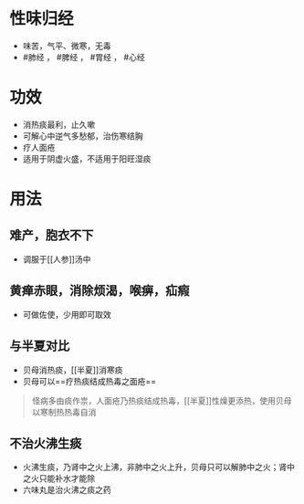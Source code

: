 # 性味归经
- 味苦，气平、微寒，无毒
- #肺经 ， #脾经 ， #胃经 ， #心经 
# 功效
- 消热痰最利，止久嗽
- 可解心中逆气多愁郁，治伤寒结胸
- 疗人面疮
- 适用于阴虚火盛，不适用于阳旺湿痰
# 用法
## 难产，胞衣不下
- 调服于[[人参]]汤中
## 黄瘅赤眼，消除烦渴，喉痹，疝瘕
- 可做佐使，少用即可取效
## 与半夏对比
- 贝母消热痰，[[半夏]]消寒痰
- 贝母可以==疗热痰结成热毒之面疮==
>怪病多由痰作祟，人面疮乃热痰结成热毒，[[半夏]]性燥更添热，使用贝母以寒制热热毒自消
## 不治火沸生痰
- 火沸生痰，乃肾中之火上沸，非肺中之火上升，贝母只可以解肺中之火；肾中之火只能补水才能除
- 六味丸是治火沸之痰之药

